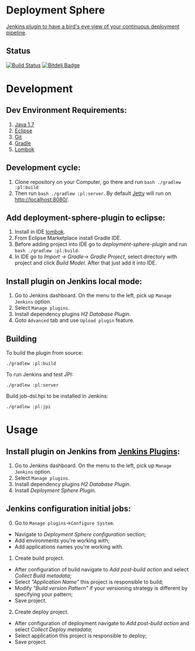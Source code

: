 Deployment Sphere
=======

[Jenkins plugin to have a bird's eye view of your continuous deployment pipeline](https://wiki.jenkins-ci.org/display/JENKINS/Deployment+Sphere+Plugin).

Status
------

[![Build Status](https://travis-ci.org/webdizz/deployment-sphere-plugin.png?branch=master)](https://travis-ci.org/webdizz/deployment-sphere-plugin)
[![Bitdeli Badge](https://d2weczhvl823v0.cloudfront.net/webdizz/deployment-sphere-plugin/trend.png)](https://bitdeli.com/free "Bitdeli Badge")

Development
=======

Dev Environment Requirements:
------

1. [Java 1.7](http://www.oracle.com/technetwork/java/javase/downloads/jdk7-downloads-1880260.html)
2. [Eclipse](https://eclipse.org/downloads/)
3. [Git](http://git-scm.com/downloads)
4. [Gradle](https://gradle.org/downloads/)
5. [Lombok](http://projectlombok.org/download.html)

Development cycle:
------

1. Сlone repository on your Computer, go there and run ```bash ./gradlew :pl:build```
2. Then run ```bash ./gradlew :pl:server```. By default [Jetty](http://www.eclipse.org/jetty/) will run on [http://localhost:8080/](http://localhost:8080/).

Add deployment-sphere-plugin to eclipse:
------

1. Install in IDE [lombok](http://projectlombok.org/download.html).
2. From Eclipse Marketplace install Gradle IDE.
3. Before adding project into IDE go to _deployment-sphere-plugin_ and run ```bash ./gradlew :pl:build```.
4. In IDE go to _Import -> Gradle-> Gradle Project_, select directory with project and click _Build Model_. After that just add it into IDE.

Install plugin on Jenkins local mode:
------
1. Go to Jenkins dashboard. On the menu to the left, pick up ```Manage Jenkins``` option.
2. Select ```Manage plugins```.
3. Install dependency plugins _H2 Database Plugin_.
4. Goto ```Advanced``` tab and use ```Upload plugin``` feature.

Building
--------
To build the plugin from source:

    ./gradlew :pl:build

To run Jenkins and test JPI:

    ./gradlew :pl:server

Build job-dsl.hpi to be installed in Jenkins:

    ./gradlew :pl:jpi


Usage
=======

Install plugin on Jenkins from [Jenkins Plugins](https://wiki.jenkins-ci.org/display/JENKINS/Plugins):
------
1. Go to Jenkins dashboard. On the menu to the left, pick up ```Manage Jenkins``` option.
2. Select ```Manage plugins```.
3. Install dependency plugins _H2 Database Plugin_.
4. Install _Deployment Sphere Plugin_.

Jenkins configuration initial jobs:
------

0. Go to ```Manage plugins```->```Configure System```.
  * Navigate to _Deployment Sphere configuration_ section;
  * Add environments you're working with;
  * Add applications names you're working with.
1. Create build project.
  * After configuration of build navigate to _Add post-build action_ and select _Collect Build metadata_;
  * Select _"Application Name"_ this project is responsible to build;
  * Modify _"Build version Pattern"_ if your versioning strategy is different by specifying your pattern;
  * Save project.
2. Create deploy project.
  * After configuration of deployment navigate to _Add post-build action_ and select _Collect Deploy metadata_;
  * Select application this project is responsible to deploy;
  * Save project.